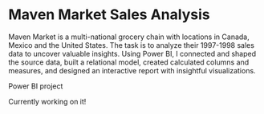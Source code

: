 # Maven Market Sales Analysis
Maven Market is a multi-national grocery chain with locations in Canada, Mexico and the United States. The task is to analyze their 1997-1998 sales data to uncover valuable insights. Using Power BI, I connected and shaped the source data, built a relational model, created calculated columns and measures, and designed an interactive report with insightful visualizations.

Power BI project

Currently working on it!
